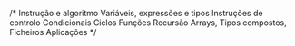 /* Instrução e algoritmo
Variáveis, expressões e tipos
Instruções de controlo
Condicionais
Ciclos
Funções
Recursão
Arrays, Tipos compostos, Ficheiros
Aplicações */ 
